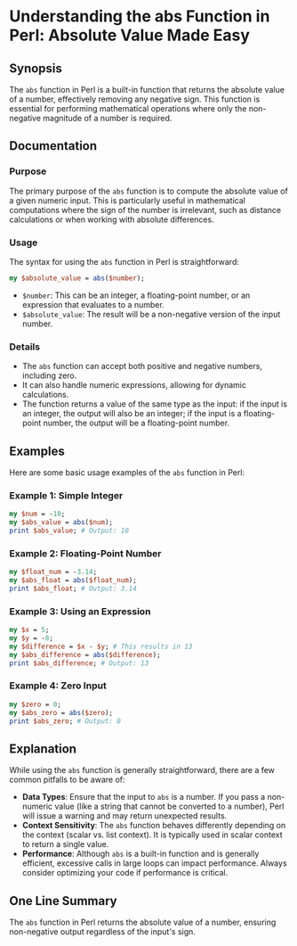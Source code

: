 <!--
Meta Description: # Understanding the abs Function in Perl: Absolute Value Made Easy ## Synopsis The `abs` function in Perl is a built-in function that returns the abso...
Meta Keywords: abs, number, function, perl, input
-->

# Understanding the abs Function in Perl: Absolute Value Made Easy

## Synopsis
The `abs` function in Perl is a built-in function that returns the absolute value of a number, effectively removing any negative sign. This function is essential for performing mathematical operations where only the non-negative magnitude of a number is required.

## Documentation
### Purpose
The primary purpose of the `abs` function is to compute the absolute value of a given numeric input. This is particularly useful in mathematical computations where the sign of the number is irrelevant, such as distance calculations or when working with absolute differences.

### Usage
The syntax for using the `abs` function in Perl is straightforward:

```perl
my $absolute_value = abs($number);
```

- `$number`: This can be an integer, a floating-point number, or an expression that evaluates to a number.
- `$absolute_value`: The result will be a non-negative version of the input number.

### Details
- The `abs` function can accept both positive and negative numbers, including zero. 
- It can also handle numeric expressions, allowing for dynamic calculations.
- The function returns a value of the same type as the input: if the input is an integer, the output will also be an integer; if the input is a floating-point number, the output will be a floating-point number.

## Examples
Here are some basic usage examples of the `abs` function in Perl:

### Example 1: Simple Integer
```perl
my $num = -10;
my $abs_value = abs($num);
print $abs_value; # Output: 10
```

### Example 2: Floating-Point Number
```perl
my $float_num = -3.14;
my $abs_float = abs($float_num);
print $abs_float; # Output: 3.14
```

### Example 3: Using an Expression
```perl
my $x = 5;
my $y = -8;
my $difference = $x - $y; # This results in 13
my $abs_difference = abs($difference);
print $abs_difference; # Output: 13
```

### Example 4: Zero Input
```perl
my $zero = 0;
my $abs_zero = abs($zero);
print $abs_zero; # Output: 0
```

## Explanation
While using the `abs` function is generally straightforward, there are a few common pitfalls to be aware of:

- **Data Types**: Ensure that the input to `abs` is a number. If you pass a non-numeric value (like a string that cannot be converted to a number), Perl will issue a warning and may return unexpected results.
- **Context Sensitivity**: The `abs` function behaves differently depending on the context (scalar vs. list context). It is typically used in scalar context to return a single value.
- **Performance**: Although `abs` is a built-in function and is generally efficient, excessive calls in large loops can impact performance. Always consider optimizing your code if performance is critical.

## One Line Summary
The `abs` function in Perl returns the absolute value of a number, ensuring non-negative output regardless of the input's sign.